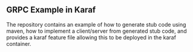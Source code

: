 ## GRPC Example in Karaf
The repository contains  an example of how to generate stub code using maven, how to implement a client/server from generated stub code, and provides a karaf feature file allowing this to be deployed in the karaf container. 
